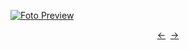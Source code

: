 [![Foto Preview](preview/n266.avif)](https://20essentials.github.io/project-000-266)

<div align="center" style="display: flex; justify-content: center;">
  <a  href="https://github.com/20essentials/project-000-265" target="_blank">&#8592;</a>
  &nbsp;&nbsp;
  <a  href="https://github.com/20essentials/project-000-267" target="_blank">&#8594;</a>
</div>
